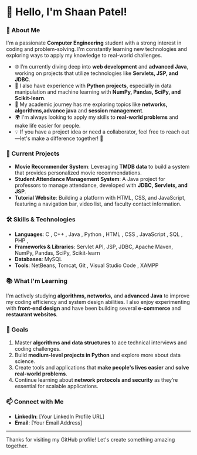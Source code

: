 # 👋 Hello, I'm Shaan Patel!

### 🚀 About Me
I'm a passionate **Computer Engineering** student with a strong interest in coding and problem-solving. I'm constantly learning new technologies and exploring ways to apply my knowledge to real-world challenges.

- 🌐 I’m currently diving deep into **web development** and **advanced Java**, working on projects that utilize technologies like **Servlets, JSP, and JDBC**.
- 💼 I also have experience with **Python projects**, especially in data manipulation and machine learning with **NumPy, Pandas, SciPy, and Scikit-learn**.
- 🧠 My academic journey has me exploring topics like **networks, algorithms,advance java** and **session management**.
- 🌍 I'm always looking to apply my skills to **real-world problems** and make life easier for people.
- 💡 If you have a project idea or need a collaborator, feel free to reach out—let's make a difference together! 🤝

### 🔭 Current Projects
- **Movie Recommender System**: Leveraging **TMDB data** to build a system that provides personalized movie recommendations.
- **Student Attendance Management System**: A Java project for professors to manage attendance, developed with **JDBC, Servlets, and JSP**.
- **Tutorial Website**: Building a platform with HTML, CSS, and JavaScript, featuring a navigation bar, video list, and faculty contact information.

### 🛠️ Skills & Technologies
- **Languages**: C , C++ , Java , Python , HTML , CSS , JavaScript , SQL , PHP ,
- **Frameworks & Libraries**: Servlet API, JSP, JDBC, Apache Maven, NumPy, Pandas, SciPy, Scikit-learn
- **Databases**: MySQL
- **Tools**: NetBeans, Tomcat, Git , Visual Studio Code , XAMPP 

### 📚 What I'm Learning
I'm actively studying **algorithms, networks,** and **advanced Java** to improve my coding efficiency and system design abilities. I also enjoy experimenting with **front-end design** and have been building several **e-commerce** and **restaurant websites**.

### 🎯 Goals
1. Master **algorithms and data structures** to ace technical interviews and coding challenges.
2. Build **medium-level projects in Python** and explore more about data science.
3. Create tools and applications that **make people's lives easier** and **solve real-world problems**.
4. Continue learning about **network protocols and security** as they’re essential for scalable applications.

### 📫 Connect with Me
- **LinkedIn**: [Your LinkedIn Profile URL]
- **Email**: [Your Email Address]

---

Thanks for visiting my GitHub profile! Let's create something amazing together.
